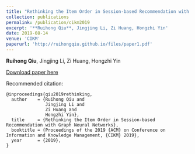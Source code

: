 ```yaml
---
title: "Rethinking the Item Order in Session-based Recommendation with Graph Neural Networks"
collection: publications
permalink: /publication/cikm2019
excerpt: '**Ruihong Qiu**, Jingjing Li, Zi Huang, Hongzhi Yin'
date: 2019-08-14
venue: 'CIKM'
paperurl: 'http://ruihongqiu.github.io/files/paper1.pdf'
---
```

**Ruihong Qiu**, Jingjing Li, Zi Huang, Hongzhi Yin

[Download paper here](http://ruihongqiu.github.io/files/paper1.pdf)

Recommended citation:
```
@inproceedings{qiu2019rethinking,
  author    = {Ruihong Qiu and
               Jingjing Li and
               Zi Huang and
               Hongzhi Yin},
  title     = {Rethinking the Item Order in Session-based Recommendation with Graph Neural Networks},
  booktitle = {Proceedings of the 2019 {ACM} on Conference on Information and Knowledge Management, {CIKM} 2019},
  year      = {2019},
}
```